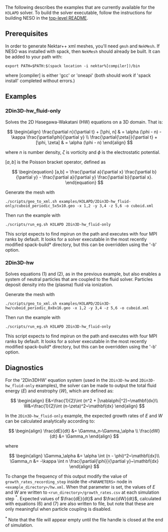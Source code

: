 The following describes the examples that are currently available for the `H3LAPD` solver.
To build the solver executable, follow the instructions for building NESO in the [top-level README](../../README.md).


## Prerequisites

In order to generate Nektar++ xml meshes, you'll need `gmsh` and `NekMesh`.
If NESO was installed with spack, then `NekMesh` should already be built.  It can be added to your path with:

    export PATH=$PATH:$(spack location -i nektar%[compiler])/bin

where [compiler] is either 'gcc' or 'oneapi' (both should work if 'spack install' completed without errors.)

## Examples

### 2Din3D-hw_fluid-only

Solves the 2D Hasegawa-Wakatani (HW) equations on a 3D domain. That is:

$$
\begin{align}
    \frac{\partial n}{\partial t} + [\phi, n]  & = \alpha (\phi - n) - \kappa \frac{\partial\phi}{\partial y} \\
    \frac{\partial{\zeta}}{\partial t} + [\phi, \zeta] & = \alpha (\phi - n)
\end{align}
$$

where $n$ is number density, $\zeta$ is vorticity and $\phi$ is the electrostatic potential.

$[a,b]$ is the Poisson bracket operator, defined as

$$
\begin{equation}
    [a,b] = \frac{\partial a}{\partial x} \frac{\partial b}{\partial y} - \frac{\partial a}{\partial y} \frac{\partial 
b}{\partial x}.
\end{equation}
$$

Generate the mesh with

    ./scripts/geo_to_xml.sh examples/H3LAPD/2Din3D-hw_fluid-only/cuboid_periodic_5x5x10.geo -x 1,2 -y 3,4 -z 5,6 -o cuboid.xml

Then run the example with

    ./scripts/run_eg.sh H3LAPD 2Din3D-hw_fluid-only

This script expects to find mpirun on the path and executes with four MPI ranks by default. It looks for a solver executable in the most recently modified spack-build* directory, but this can be overridden using the '-b' option.

### 2Din3D-hw

Solves equations (1) and (2), as in the previous example, but also enables a system of neutral particles that are coupled to the fluid solver. Particles deposit density into the (plasma) fluid via ionization.

Generate the mesh with

    ./scripts/geo_to_xml.sh examples/H3LAPD/2Din3D-hw/cuboid_periodic_8x8x16.geo -x 1,2 -y 3,4 -z 5,6 -o cuboid.xml

Then run the example with

    ./scripts/run_eg.sh H3LAPD 2Din3D-hw_fluid-only

This script expects to find mpirun on the path and executes with four MPI ranks by default. It looks for a solver executable in the most recently modified spack-build* directory, but this can be overridden using the '-b' option.

## Diagnostics
For the '2Din3DHW' equation system (used in the `2Din3D-hw` and `2Din3D-hw_fluid-only` examples), the solver can be made to output the total fluid energy ($E$) and enstrophy ($W$), which are defined as:  

$$
\begin{align}
E&=\frac{1}{2}\int (n^2 + |\nabla\phi|^2)~\mathbf{dx}\\ 
W&=\frac{1}{2}\int (n-\zeta)^2~\mathbf{dx}
\end{align}
$$

In the `2Din3D-hw_fluid-only` example, the expected growth rates of $E$ and $W$ can be calculated analytically according to:

$$
\begin{align}
\frac{dE}{dt} &= \Gamma_n-\Gamma_\alpha \\
\frac{dW}{dt} &= \Gamma_n
\end{align}
$$

where

$$
\begin{align}
\Gamma_\alpha &= \alpha \int (n - \phi)^2~\mathbf{dx}\\
\Gamma_n &= -\kappa \int n \frac{\partial{\phi}}{\partial y}~\mathbf{dx}
\end{align}
$$

To change the frequency of this output modify the value of `growth_rates_recording_step` inside the `<PARAMETERS>` node in `<example_directory>/hw.xml`.
When that parameter is set, the values of $E$ and $W$ are written to `<run_directory>/growth_rates.csv` at each simulation step $^*$.  Expected values of $\frac{dE}{dt}$ and $\frac{dW}{dt}$, calculated with equations (6) and (7) are also written to file, but note that these are only meaningful when particle coupling is disabled.

$^*$ Note that the file will appear empty until the file handle is closed at the end of simulation.